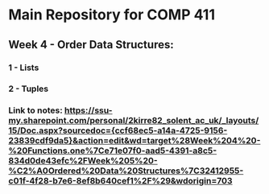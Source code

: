 # Main Repository for COMP 411 
## Week 4 - Order Data Structures:
### 1 - Lists
### 2 - Tuples

### Link to notes: https://ssu-my.sharepoint.com/personal/2kirre82_solent_ac_uk/_layouts/15/Doc.aspx?sourcedoc={ccf68ec5-a14a-4725-9156-23839cdf9da5}&action=edit&wd=target%28Week%204%20-%20Functions.one%7Ce71e07f0-aad5-4391-a8c5-834d0de43efc%2FWeek%205%20-%C2%A0Ordered%20Data%20Structures%7C32412955-c01f-4f28-b7e6-8ef8b640cef1%2F%29&wdorigin=703
